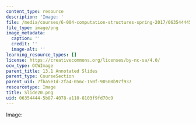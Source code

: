 ```yaml
---
content_type: resource
description: 'Image: '
file: /media/courses/6-004-computation-structures-spring-2017/063544445b874078a1108103f9fd70c9_Slide20.png
file_type: image/png
image_metadata:
  caption: ''
  credit: ''
  image-alt: ''
learning_resource_types: []
license: https://creativecommons.org/licenses/by-nc-sa/4.0/
ocw_type: OCWImage
parent_title: 13.1 Annotated Slides
parent_type: CourseSection
parent_uid: 7fba5e1d-2fa4-056c-150f-90508b97f937
resourcetype: Image
title: Slide20.png
uid: 06354444-5b87-4078-a110-8103f9fd70c9
---
```

Image: 